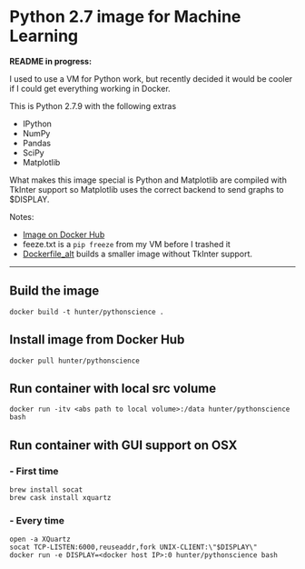 # Python 2.7 image for Machine Learning

**README in progress:**

I used to use a VM for Python work, but recently decided it would be cooler if I could get everything working in Docker.

This is Python 2.7.9 with the following extras

* IPython
* NumPy
* Pandas
* SciPy
* Matplotlib

What makes this image special is Python and Matplotlib are compiled with TkInter support so Matplotlib uses the correct backend to send graphs to $DISPLAY.

Notes:

- [Image on Docker Hub](https://hub.docker.com/r/hunter/pythonscience/)
- feeze.txt is a `pip freeze` from my VM before I trashed it
- [Dockerfile_alt](https://github.com/hpowers/Python27-Docker-Data-Science/blob/master/Dockerfile_alt) builds a smaller image without TkInter support.



---------------------------------------

## Build the image

`docker build -t hunter/pythonscience .`

## Install image from Docker Hub

`docker pull hunter/pythonscience`

## Run container with local src volume

`docker run -itv <abs path to local volume>:/data hunter/pythonscience bash`

## Run container with GUI support on OSX

### - First time
`brew install socat`  
`brew cask install xquartz`  

### - Every time
`open -a XQuartz`  
`socat TCP-LISTEN:6000,reuseaddr,fork UNIX-CLIENT:\"$DISPLAY\"`  
`docker run -e DISPLAY=<docker host IP>:0 hunter/pythonscience bash`